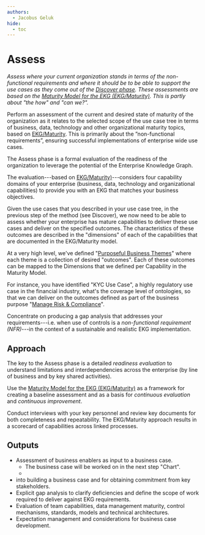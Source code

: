 ```yaml
---
authors:
  - Jacobus Geluk
hide:
  - toc
---
```

# Assess

<!--summary-start-->
_Assess where your current organization stands in terms of the non-functional requirements and
where it should be to be able to support the use cases as they come out of the [Discover phase](discover).
These assessments are based on the [Maturity Model for the EKG (EKG/Maturity)](https://maturity.ekgf.org).
This is partly about "the how" and "can we?"._
<!--summary-end-->

Perform an assessment of the current and desired state of maturity of the organization
as it relates to the selected scope of the use case tree in terms of business, data, technology and
other organizational maturity topics, based on [EKG/Maturity](https://maturity.ekgf.org).
This is primarily about the ”non-functional requirements”, ensuring successful
implementations of enterprise wide use cases.

The Assess phase is a formal evaluation of the readiness of the organization
to leverage the potential of the Enterprise Knowledge Graph.

The evaluation---based on [EKG/Maturity)](https://maturity.ekgf.org)---considers
four capability domains of your enterprise (business, data, technology and organizational capabilities) 
to provide you with an EKG that matches your business objectives.

Given the use cases that you described in your use case tree, in the previous step
of the method (see Discover), we now need to be able to assess whether your enterprise
has mature capabilities to deliver these use cases and deliver on the specified outcomes.
The characteristics of these outcomes are described in the "dimensions" of each of the
capabilities that are documented in the EKG/Maturity model.

At a very high level, we've defined "[Purposeful Business Themes](https://principles.ekgf.org/theme/)"
where each theme is a collection of desired "outcomes".
Each of these outcomes can be mapped to the Dimensions that we defined per Capability
in the Maturity Model.

For instance, you have identified "KYC Use Case", a highly regulatory use case in the financial industry,
what's the coverage level of ontologies, so that we can deliver on the outcomes defined as part of the business purpose 
"[Manage Risk & Compliance](https://principles.ekgf.org/theme/manage-risk-and-compliance/)".

Concentrate on producing a gap analysis that addresses your requirements---i.e. 
when use of controls is a _non-functional requirement (NFR)_---in the context of
a sustainable and realistic EKG implementation.

## Approach

The key to the Assess phase is a detailed _readiness evaluation_ to understand 
limitations and interdependencies across the enterprise (by line of business and by key shared activities).

Use the [Maturity Model for the EKG (EKG/Maturity)](https://maturity.ekgf.org) as 
a framework for creating a baseline assessment and as a basis for 
_continuous evaluation_ and _continuous improvement_.

Conduct interviews with your key personnel and review key documents for
both completeness and repeatability. 
The EKG/Maturity approach results in a scorecard of capabilities across linked processes.

## Outputs

- Assessment of business enablers as input to a business case.
    - The business case will be worked on in the next step "Chart".
    - 
- into building a business case and for 
  obtaining commitment from key stakeholders.
- Explicit gap analysis to clarify deficiencies and define the scope of work
  required to deliver against EKG requirements.
- Evaluation of team capabilities, data management maturity, 
  control mechanisms, standards, models and technical architectures.
- Expectation management and considerations for business case development.
